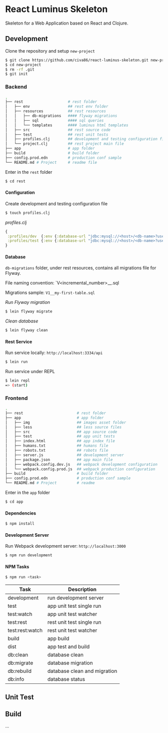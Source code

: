 # React Luminus Skeleton

Skeleton for a Web Application based on React and Clojure.

## Development

Clone the repository and setup `new-project`

```bash
$ git clone https://github.com/civa86/react-luminus-skeleton.git new-project
$ cd new-project
$ rm -rf .git
$ git init
```

### Backend

```bash
.
├── rest                    # rest folder
│   ├── env                 ## rest env folder
│   ├── resources           ## rest resources
│   │   ├── db-migrations   #### flyway migrations
│   │   ├── sql             #### sql queries
│   │   └── templates       #### luminus html templates
│   ├── src                 ## rest source code
│   ├── test                ## rest unit tests
│   ├── profiles.clj        ## development and testing configuration file
│   └── project.clj         ## rest project main file
├── app                     # app folder
├── build                   # build folder
├── config.prod.edn         # production conf sample
└── README.md # Project     # readme file
```

Enter in the `rest` folder

```bash
$ cd rest
```

#### Configuration

Create development and testing configuration file

```bash
$ touch profiles.clj
```

*profiles.clj*

```clojure
{
 :profiles/dev  {:env {:database-url "jdbc:mysql://<host>/<db-name>?user=<db-user>&password=<db-passwd>"}}
 :profiles/test {:env {:database-url "jdbc:mysql://<host>/<db-name>?user=<db-user>&password=<db-passwd>"}}
}
```

#### Database

`db-migrations` folder, under rest resources, contains all migrations file for Flyway.

File naming convention: `V<incremental_number>__<migration-name>.sql

Migrations sample: `V1__my-first-table.sql`

*Run Flyway migration*

```bash
$ lein flyway migrate
```

*Clean database*

```bash
$ lein flyway clean
```

#### Rest Service

Run service locally: `http://localhost:3334/api`

```bash
$ lein run
```

Run service under REPL

```bash
$ lein repl
=> (start)
```

### Frontend

```bash
.
├── rest                        # rest folder
├── app                         # app folder
│   ├── img                     ## images asset folder
│   ├── less                    ## less source files
│   ├── src                     ## app source code
│   ├── test                    ## app unit tests
│   ├── index.html              ## app index file
│   ├── humans.txt              ## humans file
│   ├── robots.txt              ## robots file
│   ├── server.js               ## development server
│   ├── package.json            ## app main file
│   ├── webpack.config.dev.js   ## webpack development configuration
│   └── webpack.config.prod.js  ## webpack production configuration
├── build                       # build folder
├── config.prod.edn             # production conf sample
└── README.md # Project         # readme
```

Enter in the `app` folder

```bash
$ cd app
```

#### Dependencies

```bash
$ npm install
```

#### Development Server

Run Webpack development server: `http://localhost:3000`

```bash
$ npm run development
```

#### NPM Tasks

```bash
$ npm run <task>
```

| Task             | Description                  |
| ---------------- | ---------------------------- |
| development      | run development server       |
| test             | app unit test single run     |
| test:watch       | app unit test watcher        |
| test:rest        | rest unit test single run    |
| test:rest:watch  | rest unit test watcher       |
| build            | app build                    |
| dist             | app test and build           |
| db:clean         | database clean               |
| db:migrate       | database migration           |
| db:rebuild       | database clean and migration |
| db:info          | database status              |

## Unit Test

## Build

...
